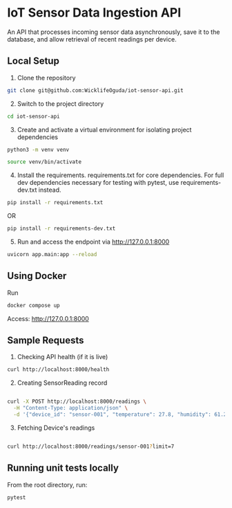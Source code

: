 # IoT Sensor Data Ingestion API

An API that processes incoming sensor data asynchronously, save it to the database, and allow retrieval of recent readings per device.

## Local Setup

1. Clone the repository

```bash
git clone git@github.com:WicklifeOguda/iot-sensor-api.git
```

2. Switch to the project directory

```bash
cd iot-sensor-api
```

3. Create and activate a virtual environment for isolating project dependencies

```bash
python3 -m venv venv

source venv/bin/activate

```

4. Install the requirements. requirements.txt for core dependencies. For full dev dependencies necessary for testing with pytest, use requirements-dev.txt instead.

```bash
pip install -r requirements.txt
```

OR

```bash
pip install -r requirements-dev.txt
```

5. Run and access the endpoint via http://127.0.0.1:8000

```bash
uvicorn app.main:app --reload
```

## Using Docker

Run

```bash
docker compose up
```

Access:
http://127.0.0.1:8000

## Sample Requests

1. Checking API health (if it is live)

```bash
curl http://localhost:8000/health
```

2. Creating SensorReading record

```bash

curl -X POST http://localhost:8000/readings \
  -H "Content-Type: application/json" \
  -d '{"device_id": "sensor-001", "temperature": 27.8, "humidity": 61.2, "timestamp": "2025-05-18T11:55:44Z"}'

```

3. Fetching Device's readings

```bash

curl http://localhost:8000/readings/sensor-001?limit=7

```

## Running unit tests locally

From the root directory, run:

```bash
pytest
```
